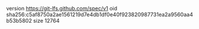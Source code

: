 version https://git-lfs.github.com/spec/v1
oid sha256:c5af8750a2ae1561219d7e4db1df0e40f923820987731ea2a9560aa4b53b5802
size 12764
